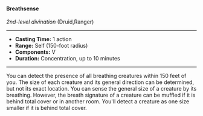 #### Breathsense
*2nd-level divination* (Druid,Ranger)
___
- **Casting Time:** 1 action
- **Range:** Self (150-foot radius)
- **Components:** V
- **Duration:** Concentration, up to 10 minutes
---
You can detect the presence of all breathing creatures within 150 feet of you. The size of each creature and its general direction can be determined, but not its exact location. You can sense the general size of a creature by its breathing. However, the breath signature of a creature can be muffled if it is behind total cover or in another room. You'll detect a creature as one size smaller if it is behind total cover.
